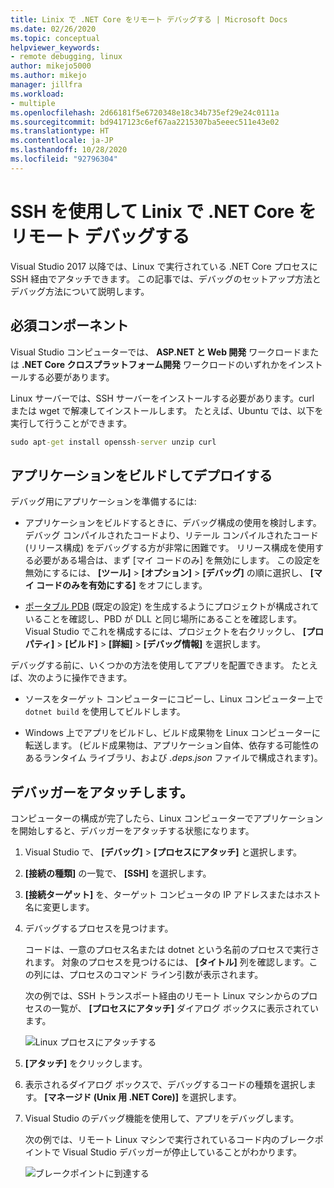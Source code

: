 ```yaml
---
title: Linix で .NET Core をリモート デバッグする | Microsoft Docs
ms.date: 02/26/2020
ms.topic: conceptual
helpviewer_keywords:
- remote debugging, linux
author: mikejo5000
ms.author: mikejo
manager: jillfra
ms.workload:
- multiple
ms.openlocfilehash: 2d66181f5e6720348e18c34b735ef29e24c0111a
ms.sourcegitcommit: bd9417123c6ef67aa2215307ba5eeec511e43e02
ms.translationtype: HT
ms.contentlocale: ja-JP
ms.lasthandoff: 10/28/2020
ms.locfileid: "92796304"
---
```

# <a name="remote-debug-net-core-on-linux-using-ssh"></a>SSH を使用して Linix で .NET Core をリモート デバッグする

Visual Studio 2017 以降では、Linux で実行されている .NET Core プロセスに SSH 経由でアタッチできます。 この記事では、デバッグのセットアップ方法とデバッグ方法について説明します。

## <a name="prerequisites"></a>必須コンポーネント

Visual Studio コンピューターでは、 **ASP.NET と Web 開発** ワークロードまたは **.NET Core クロスプラットフォーム開発** ワークロードのいずれかをインストールする必要があります。

Linux サーバーでは、SSH サーバーをインストールする必要があります。curl または wget で解凍してインストールします。 たとえば、Ubuntu では、以下を実行して行うことができます。

``` cmd
sudo apt-get install openssh-server unzip curl
```

## <a name="build-and-deploy-the-application"></a>アプリケーションをビルドしてデプロイする

デバッグ用にアプリケーションを準備するには:

- アプリケーションをビルドするときに、デバッグ構成の使用を検討します。 デバッグ コンパイルされたコードより、リテール コンパイルされたコード (リリース構成) をデバッグする方が非常に困難です。 リリース構成を使用する必要がある場合は、まず [マイ コードのみ] を無効にします。 この設定を無効にするには、 **[ツール]**  >  **[オプション]**  >  **[デバッグ]** の順に選択し、 **[マイ コードのみを有効にする]** をオフにします。

- [ポータブル PDB](https://github.com/OmniSharp/omnisharp-vscode/wiki/Portable-PDBs) (既定の設定) を生成するようにプロジェクトが構成されていることを確認し、PBD が DLL と同じ場所にあることを確認します。 Visual Studio でこれを構成するには、プロジェクトを右クリックし、 **[プロパティ]**  >  **[ビルド]**  >  **[詳細]**  >  **[デバッグ情報]** を選択します。

デバッグする前に、いくつかの方法を使用してアプリを配置できます。 たとえば、次のように操作できます。

- ソースをターゲット コンピューターにコピーし、Linux コンピューター上で ```dotnet build``` を使用してビルドします。

- Windows 上でアプリをビルドし、ビルド成果物を Linux コンピューターに転送します。 (ビルド成果物は、アプリケーション自体、依存する可能性のあるランタイム ライブラリ、および *.deps.json* ファイルで構成されます)。

## <a name="attach-the-debugger"></a>デバッガーをアタッチします。

コンピューターの構成が完了したら、Linux コンピューターでアプリケーションを開始しすると、デバッガーをアタッチする状態になります。

1. Visual Studio で、 **[デバッグ]**  >  **[プロセスにアタッチ]** と選択します。

1. **[接続の種類]** の一覧で、 **[SSH]** を選択します。

1. **[接続ターゲット]** を、ターゲット コンピュータの IP アドレスまたはホスト名に変更します。

1. デバッグするプロセスを見つけます。

   コードは、一意のプロセス名または dotnet という名前のプロセスで実行されます。 対象のプロセスを見つけるには、 **[タイトル]** 列を確認します。この列には、プロセスのコマンド ライン引数が表示されます。

   次の例では、SSH トランスポート経由のリモート Linux マシンからのプロセスの一覧が、 **[プロセスにアタッチ]** ダイアログ ボックスに表示されています。

   ![Linux プロセスにアタッチする](media/remote-debug-linux-over-ssh-attach.png)

1. **[アタッチ]** をクリックします。

1. 表示されるダイアログ ボックスで、デバッグするコードの種類を選択します。 **[マネージド (Unix 用 .NET Core)]** を選択します。

1. Visual Studio のデバッグ機能を使用して、アプリをデバッグします。

   次の例では、リモート Linux マシンで実行されているコード内のブレークポイントで Visual Studio デバッガーが停止していることがわかります。

   ![ブレークポイントに到達する](media/remote-debug-linux-over-ssh-hit-breakpoint.png)